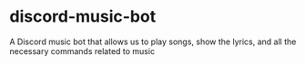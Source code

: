 # discord-music-bot
A Discord music bot that allows us to play songs, show the lyrics, and all the necessary commands related to music 
